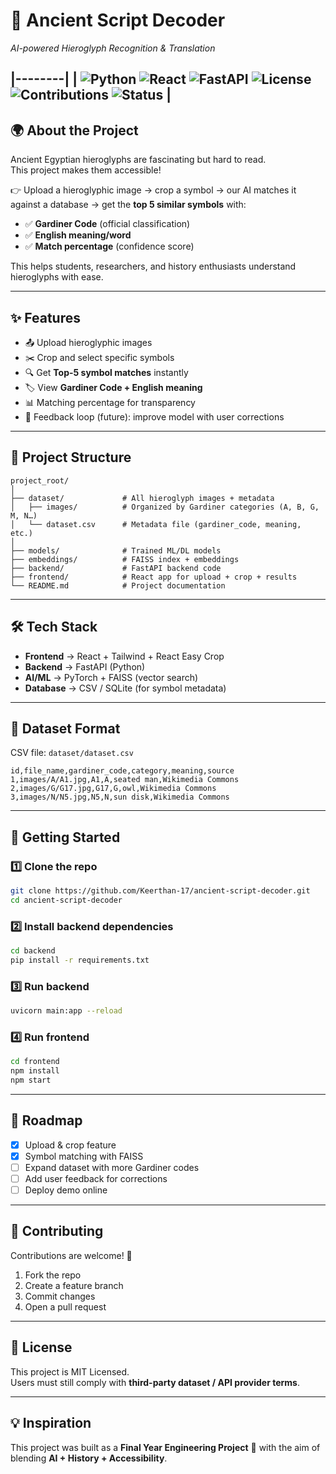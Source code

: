 # 🏺 Ancient Script Decoder
*AI-powered Hieroglyph Recognition & Translation*

|--------|
| ![Python](https://img.shields.io/badge/Python-3.9%2B-blue?logo=python&logoColor=white)  ![React](https://img.shields.io/badge/Frontend-React-%2361DAFB?logo=react&logoColor=black)  ![FastAPI](https://img.shields.io/badge/Backend-FastAPI-009688?logo=fastapi&logoColor=white)  ![License](https://img.shields.io/badge/License-MIT-green)  ![Contributions](https://img.shields.io/badge/Contributions-Welcome-orange)  ![Status](https://img.shields.io/badge/Project-Active-success)  |
---

## 🌍 About the Project  
Ancient Egyptian hieroglyphs are fascinating but hard to read.  
This project makes them accessible!  

👉 Upload a hieroglyphic image → crop a symbol → our AI matches it against a database → get the **top 5 similar symbols** with:  
- ✅ **Gardiner Code** (official classification)  
- ✅ **English meaning/word**  
- ✅ **Match percentage** (confidence score)  

This helps students, researchers, and history enthusiasts understand hieroglyphs with ease.  

---

## ✨ Features  
- 📤 Upload hieroglyphic images  
- ✂️ Crop and select specific symbols  
- 🔍 Get **Top-5 symbol matches** instantly  
- 🏷️ View **Gardiner Code + English meaning**  
- 📊 Matching percentage for transparency  
- 💾 Feedback loop (future): improve model with user corrections  

---

## 📂 Project Structure  

```
project_root/
│
├── dataset/             # All hieroglyph images + metadata
│   ├── images/          # Organized by Gardiner categories (A, B, G, M, N…)
│   └── dataset.csv      # Metadata file (gardiner_code, meaning, etc.)
│
├── models/              # Trained ML/DL models
├── embeddings/          # FAISS index + embeddings
├── backend/             # FastAPI backend code
├── frontend/            # React app for upload + crop + results
└── README.md            # Project documentation
```

---

## 🛠️ Tech Stack  
- **Frontend** → React + Tailwind + React Easy Crop  
- **Backend** → FastAPI (Python)  
- **AI/ML** → PyTorch + FAISS (vector search)  
- **Database** → CSV / SQLite (for symbol metadata)  

---

## 📑 Dataset Format  

CSV file: `dataset/dataset.csv`  
```csv
id,file_name,gardiner_code,category,meaning,source
1,images/A/A1.jpg,A1,A,seated man,Wikimedia Commons
2,images/G/G17.jpg,G17,G,owl,Wikimedia Commons
3,images/N/N5.jpg,N5,N,sun disk,Wikimedia Commons
```

---

## 🚀 Getting Started  

### 1️⃣ Clone the repo
```bash
git clone https://github.com/Keerthan-17/ancient-script-decoder.git
cd ancient-script-decoder
```

### 2️⃣ Install backend dependencies
```bash
cd backend
pip install -r requirements.txt
```

### 3️⃣ Run backend
```bash
uvicorn main:app --reload
```

### 4️⃣ Run frontend
```bash
cd frontend
npm install
npm start
```

---

## 🎯 Roadmap  
- [x] Upload & crop feature  
- [x] Symbol matching with FAISS  
- [ ] Expand dataset with more Gardiner codes  
- [ ] Add user feedback for corrections  
- [ ] Deploy demo online  

---

## 🤝 Contributing  
Contributions are welcome! 🎉  
1. Fork the repo  
2. Create a feature branch  
3. Commit changes  
4. Open a pull request  

---

## 📜 License  
This project is MIT Licensed.  
Users must still comply with **third-party dataset / API provider terms**.  

---

## 💡 Inspiration  
This project was built as a **Final Year Engineering Project** 🏫 with the aim of blending **AI + History + Accessibility**.

